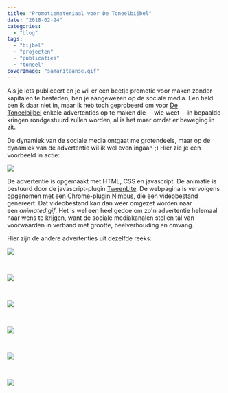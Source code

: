 ```yaml
---
title: "Promotiemateriaal voor De Toneelbijbel"
date: "2018-02-24"
categories: 
  - "blog"
tags: 
  - "bijbel"
  - "projecten"
  - "publicaties"
  - "toneel"
coverImage: "samaritaanse.gif"
---
```


Als je iets publiceert en je wil er een beetje promotie voor maken zonder kapitalen te besteden, ben je aangewezen op de sociale media. Een held ben ik daar niet in, maar ik heb toch geprobeerd om voor [De Toneelbijbel](http://toneelbijbel.gelovenleren.net/) enkele advertenties op te maken die---wie weet---in bepaalde kringen rondgestuurd zullen worden, al is het maar omdat er beweging in zit.

De dynamiek van de sociale media ontgaat me grotendeels, maar op de dynamiek van de advertentie wil ik wel even ingaan ;) Hier zie je een voorbeeld in actie:

[![](images/samaritaanse.gif)](http://toneelbijbel.gelovenleren.net/)

De advertentie is opgemaakt met HTML, CSS en javascript. De animatie is bestuurd door de javascript-plugin [TweenLite](https://greensock.com/docs/TweenLite). De webpagina is vervolgens opgenomen met een Chrome-plugin [Nimbus](https://chrome.google.com/webstore/detail/nimbus-screenshot-screen/bpconcjcammlapcogcnnelfmaeghhagj), die een videobestand genereert. Dat videobestand kan dan weer omgezet worden naar een _animated gif_. Het is wel een heel gedoe om zo'n advertentie helemaal naar wens te krijgen, want de sociale mediakanalen stellen tal van voorwaarden in verband met grootte, beelverhouding en omvang. 

Hier zijn de andere advertenties uit dezelfde reeks:

[![](images/bekoring.gif)](http://toneelbijbel.gelovenleren.net/)

 

[![](images/hemelvaart.gif)](http://toneelbijbel.gelovenleren.net/)

 

![](images/kruisdood.gif)

 

![](images/pilatus.gif)

 

![](images/annas.gif)

 

![](images/overspelige.gif)
